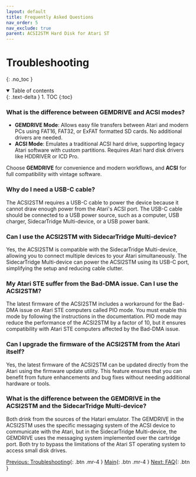 ```yaml
---
layout: default
title: Frequently Asked Questions
nav_order: 5
nav_exclude: true
parent: ACSI2STM Hard Disk for Atari ST
---
```


# Troubleshooting
{: .no_toc }


<details open markdown="block">
  <summary>
    Table of contents
  </summary>
  {: .text-delta }
1. TOC
{:toc}
</details>

### What is the difference between GEMDRIVE and ACSI modes?

- **GEMDRIVE Mode**: Allows easy file transfers between Atari and modern PCs using FAT16, FAT32, or ExFAT formatted SD cards. No additional drivers are needed.  
- **ACSI Mode**: Emulates a traditional ACSI hard drive, supporting legacy Atari software with custom partitions. Requires Atari hard disk drivers like HDDRIVER or ICD Pro.  

Choose **GEMDRIVE** for convenience and modern workflows, and **ACSI** for full compatibility with vintage software.

### Why do I need a USB-C cable?

The ACSI2STM requires a USB-C cable to power the device because it cannot draw enough power from the Atari's ACSI port. The USB-C cable should be connected to a USB power source, such as a computer, USB charger, SidecarTridge Multi-device, or a USB power bank.

### Can I use the ACSI2STM with SidecarTridge Multi-device?

Yes, the ACSI2STM is compatible with the SidecarTridge Multi-device, allowing you to connect multiple devices to your Atari simultaneously. The SidecarTridge Multi-device can power the ACSI2STM using its USB-C port, simplifying the setup and reducing cable clutter.

### My Atari STE suffer from the Bad-DMA issue. Can I use the ACSI2STM?

The latest firmware of the ACSI2STM includes a workaround for the Bad-DMA issue on Atari STE computers called PIO mode. You must enable this mode by following the instructions in the documentation. PIO mode may reduce the performance of the ACSI2STM by a factor of 10, but it ensures compatibility with Atari STE computers affected by the Bad-DMA issue.

### Can I upgrade the firmware of the ACSI2STM from the Atari itself?

Yes, the latest firmware of the ACSI2STM can be updated directly from the Atari using the firmware update utility. This feature ensures that you can benefit from future enhancements and bug fixes without needing additional hardware or tools.

### What is the difference between the GEMDRIVE in the ACSI2STM and the SidecarTridge Multi-device?

Both drink from the sources of the Hatari emulator. The GEMDRIVE in the ACSI2STM uses the specific messaging system of the ACSI device to communicate with the Atari, but in the SidecarTridge Multi-device, the GEMDRIVE uses the messaging system implemented over the cartridge port. Both try to bypass the limitations of the Atari ST operating system to access small disk drives. 



[Previous: Troubleshooting](/acsi2stm-atari-st/troubleshooting/){: .btn .mr-4 }
[Main](/acsi2stm-atari-st/){: .btn .mr-4 }
[Next: FAQ](/acsi2stm-atari-st/faq/){: .btn }